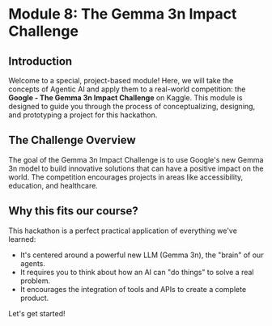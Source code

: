 # Module 8: The Gemma 3n Impact Challenge

## Introduction
Welcome to a special, project-based module! Here, we will take the concepts of Agentic AI and apply them to a real-world competition: the **Google - The Gemma 3n Impact Challenge** on Kaggle. This module is designed to guide you through the process of conceptualizing, designing, and prototyping a project for this hackathon.

## The Challenge Overview
The goal of the Gemma 3n Impact Challenge is to use Google's new Gemma 3n model to build innovative solutions that can have a positive impact on the world. The competition encourages projects in areas like accessibility, education, and healthcare.

## Why this fits our course?
This hackathon is a perfect practical application of everything we've learned:
- It's centered around a powerful new LLM (Gemma 3n), the "brain" of our agents.
- It requires you to think about how an AI can "do things" to solve a real problem.
- It encourages the integration of tools and APIs to create a complete product.

Let's get started!